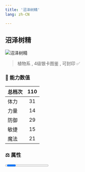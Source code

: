 ```yaml
---
title: '沼泽树精'
lang: zh-CN

---
```


<RouterBack />

## 沼泽树精

![沼泽树精](https://user-images.githubusercontent.com/78347270/115957207-0676c580-a53c-11eb-82df-8357073815d6.gif) 

> 植物系 , 4级银卡图鉴<Card :type="1" /> , 可封印 ✅ 


### 💪 能力数值

| 总档次       | 110            |
| :----------- |:-------------:|
| 体力      | 31   <Stars :number="3" />  |
| 力量      | 14   <Stars :number="1.5" />  |
| 防御      | 29   <Stars :number="3" />  | 
| 敏捷      | 15  <Stars :number="1.5" />  | 
| 魔法      | 21  <Stars :number="2" />   | 


### ⚖️ 属性


<Progress earth :number="7" />

<Progress water :number="3" />

<Progress fire :number="0" />

<Progress wind :number="0" />

### ✨ 技能栏 <Strong>8个</Strong>

- 攻击
- 防御

### 👶 1级出现点

- 无





